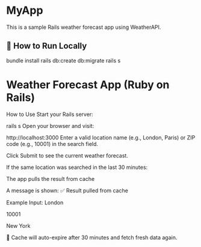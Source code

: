 # MyApp

This is a sample Rails weather forecast app using WeatherAPI.

## 🚀 How to Run Locally

bundle install
rails db:create db:migrate
rails s

# Weather Forecast App (Ruby on Rails)
How to Use
Start your Rails server:

rails s
Open your browser and visit:

http://localhost:3000
Enter a valid location name (e.g., London, Paris) or ZIP code (e.g., 10001) in the search field.

Click Submit to see the current weather forecast.

If the same location was searched in the last 30 minutes:

The app pulls the result from cache

A message is shown: ✅ Result pulled from cache

Example Input:
London

10001

New York

🔁 Cache will auto-expire after 30 minutes and fetch fresh data again.
